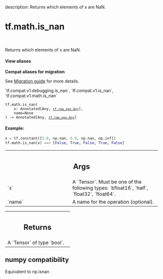 description: Returns which elements of x are NaN.

<div itemscope itemtype="http://developers.google.com/ReferenceObject">
<meta itemprop="name" content="tf.math.is_nan" />
<meta itemprop="path" content="Stable" />
</div>

# tf.math.is_nan

<!-- Insert buttons and diff -->

<table class="tfo-notebook-buttons tfo-api nocontent" align="left">

</table>



Returns which elements of x are NaN.


<section class="expandable">
  <h4 class="showalways">View aliases</h4>
  <p>
<b>Compat aliases for migration</b>
<p>See
<a href="https://www.tensorflow.org/guide/migrate">Migration guide</a> for
more details.</p>
<p>`tf.compat.v1.debugging.is_nan`, `tf.compat.v1.is_nan`, `tf.compat.v1.math.is_nan`</p>
</p>
</section>

<pre class="devsite-click-to-copy prettyprint lang-py tfo-signature-link">
<code>tf.math.is_nan(
    x: Annotated[Any, <a href="../../tf/raw_ops/Any.md"><code>tf.raw_ops.Any</code></a>],
    name=None
) -> Annotated[Any, <a href="../../tf/raw_ops/Any.md"><code>tf.raw_ops.Any</code></a>]
</code></pre>



<!-- Placeholder for "Used in" -->



#### Example:



```python
x = tf.constant([5.0, np.nan, 6.8, np.nan, np.inf])
tf.math.is_nan(x) ==> [False, True, False, True, False]
```

<!-- Tabular view -->
 <table class="responsive fixed orange">
<colgroup><col width="214px"><col></colgroup>
<tr><th colspan="2"><h2 class="add-link">Args</h2></th></tr>

<tr>
<td>
`x`<a id="x"></a>
</td>
<td>
A `Tensor`. Must be one of the following types: `bfloat16`, `half`, `float32`, `float64`.
</td>
</tr><tr>
<td>
`name`<a id="name"></a>
</td>
<td>
A name for the operation (optional).
</td>
</tr>
</table>



<!-- Tabular view -->
 <table class="responsive fixed orange">
<colgroup><col width="214px"><col></colgroup>
<tr><th colspan="2"><h2 class="add-link">Returns</h2></th></tr>
<tr class="alt">
<td colspan="2">
A `Tensor` of type `bool`.
</td>
</tr>

</table>



 <section><devsite-expandable expanded>
 <h2 class="showalways">numpy compatibility</h2>

Equivalent to np.isnan

 </devsite-expandable></section>

